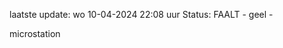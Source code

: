 laatste update: 
wo 10-04-2024 22:08   uur 
Status: FAALT - geel - 
<div class="service Y">microstation</div>
